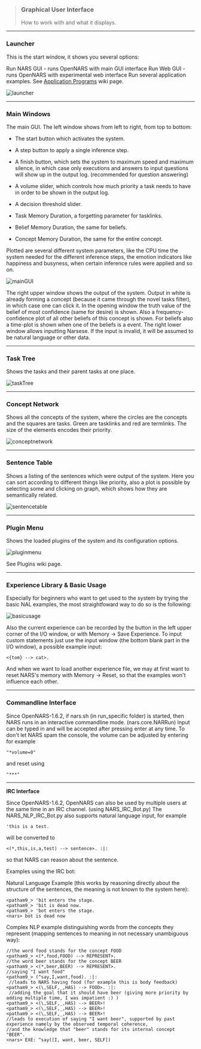 > ### Graphical User Interface  
> How to work with and what it displays.

***
### Launcher

This is the start window, it shows you several options:

Run NARS GUI - runs OpenNARS with main GUI interface
Run Web GUI - runs OpenNARS with experimental web interface
Run several application examples. See [Application Programs](https://github.com/opennars/opennars/wiki/Application-Programs) wiki page.

![launcher](https://cloud.githubusercontent.com/assets/11791925/6993904/baba6b30-db37-11e4-8ded-505fee49a04c.png)

***

### Main Windows

The main GUI. The left window shows from left to right, from top to bottom:

* The start button which activates the system.

* A step button to apply a single inference step.

* A finish button, which sets the system to maximum speed and maximum silence, in which case only executions and answers to input questions will show up in the output log. (recommended for question answering)

* A volume slider, which controls how much priority a task needs to have in order to be shown in the output log.

* A decision threshold slider.

* Task Memory Duration, a forgetting parameter for tasklinks.

* Belief Memory Duration, the same for beliefs.

* Concept Memory Duration, the same for the entire concept.

Plotted are several different system parameters, like the CPU time the system needed for the different inference steps, the emotion indicators like happiness and busyness, when certain inference rules were applied and so on.

![mainGUI](https://cloud.githubusercontent.com/assets/11791925/6993913/00a37740-db38-11e4-855e-9c5f1c9b7be5.png)

The right upper window shows the output of the system. Output in white is already forming a concept (because it came through the novel tasks filter), in which case one can click it. In the opening window the truth value of the belief of most confidence (same for desire) is shown. Also a frequency-confidence plot of all other beliefs of this concept is shown. For beliefs also a time-plot is shown when one of the beliefs is a event. The right lower window allows inputting Narsese. If the input is invalid, it will be assumed to be natural language or other data.

***

### Task Tree

Shows the tasks and their parent tasks at one place.

![taskTree](https://cloud.githubusercontent.com/assets/11791925/6993920/2b9a9db6-db38-11e4-9512-7f33943c9bb5.png)

***
### Concept Network

Shows all the concepts of the system, where the circles are the concepts and the squares are tasks. Green are tasklinks and red are termlinks. The size of the elements encodes their priority.

![conceptnetwork](https://cloud.githubusercontent.com/assets/11791925/6993929/57009b40-db38-11e4-98ef-dac03b8157d3.png)

***
### Sentence Table
Shows a listing of the sentences which were output of the system. Here you can sort according to different things like priority, also a plot is possible by selecting some and clicking on graph, which shows how they are semantically related.

![sentencetable](https://cloud.githubusercontent.com/assets/11791925/6993933/71eff022-db38-11e4-83b7-6a204d038471.png)

***
### Plugin Menu
Shows the loaded plugins of the system and its configuration options. 

![pluginmenu](https://cloud.githubusercontent.com/assets/11791925/6993936/8c596790-db38-11e4-9d01-5745486029a0.png)

See Plugins wiki page.

***

### Experience Library & Basic Usage

Especially for beginners who want to get used to the system by trying the basic NAL examples, the most straightfoward way to do so is the following:

![basicusage](https://cloud.githubusercontent.com/assets/11791925/6993944/c4836044-db38-11e4-9add-155ac20080a8.png)

Also the current experience can be recorded by the button in the left upper corner of the I/O window, or with Memory -> Save Experience. To input custom statements just use the input window (the bottom blank part in the I/O window), a possible example input:

`<{tom} --> cat>.`

And when we want to load another experience file, we may at first want to reset NARS's memory with Memory -> Reset, so that the examples won't influence each other.

***

### Commandline Interface

Since OpenNARS-1.6.2, if nars.sh (in run_specific folder) is started, then NARS runs in an interactive commandline mode. (nars.core.NARRun) Input can be typed in and will be accepted after pressing enter at any time. To don't let NARS spam the console, the volume can be adjusted by entering for example

`"*volume=0" `

and reset using

`"***"`

***

**IRC Interface**

Since OpenNARS-1.6.2, OpenNARS can also be used by multiple users at the same time in an IRC channel. (using NARS_IRC_Bot.py) The NARS_NLP_IRC_Bot.py also supports natural language input, for example

`'this is a test.`

will be converted to

`<(*,this,is,a,test) --> sentence>. :|:`

so that NARS can reason about the sentence.

Examples using the IRC bot:

Natural Language Example (this works by reasoning directly about the structure of the sentences, the meaning is not known to the system here):

```
<patham9_> 'bit enters the stage. 
<patham9_> 'bit is dead now. 
<patham9_> 'bot enters the stage. 
<nars> bot is dead now 
```

Complex NLP example distinguishing words from the concepts they represent (mapping sentences to meaning in not necessary unambiguous way):

```
//the word food stands for the concept FOOD
<patham9_> <(*,food,FOOD) --> REPRESENT>.
//the word beer stands for the concept BEER
<patham9_> <(*,beer,BEER) --> REPRESENT>.
//saying "I want food"
<patham9_> (^say,I,want,food). :|:
 //leads to NARS having food (for example this is body feedback)
<patham9_> <(\,SELF,_,HAS) --> FOOD>. :|:
 //adding the goal that it should have beer (giving more priority by adding multiple time, I was impatient :) )
<patham9_> <(\,SELF,_,HAS) --> BEER>!
<patham9_> <(\,SELF,_,HAS) --> BEER>!
<patham9_> <(\,SELF,_,HAS) --> BEER>!
//leads to execution of saying "I want beer", supported by past experience namely by the observed temporal coherence, 
//and the knowledge that "beer" stands for its internal concept "BEER".
<nars> EXE: ^say([I, want, beer, SELF])
```